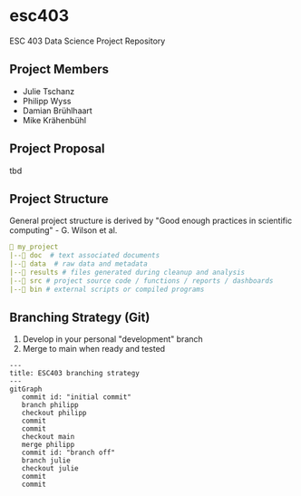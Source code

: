 # esc403
ESC 403 Data Science Project Repository

## Project Members
- Julie Tschanz
- Philipp Wyss
- Damian Brühlhaart
- Mike Krähenbühl


## Project Proposal
tbd


## Project Structure
General project structure is derived by "Good enough practices in scientific computing" - G. Wilson et al.
```yml
📁 my_project
|--📁 doc  # text associated documents
|--📁 data  # raw data and metadata
|--📁 results # files generated during cleanup and analysis
|--📁 src # project source code / functions / reports / dashboards
|--📁 bin # external scripts or compiled programs
```

## Branching Strategy (Git)

1. Develop in your personal "development" branch
2. Merge to main when ready and tested

```mermaid
---
title: ESC403 branching strategy
---
gitGraph
   commit id: "initial commit"
   branch philipp
   checkout philipp
   commit
   commit
   checkout main
   merge philipp
   commit id: "branch off"
   branch julie
   checkout julie
   commit
   commit
```
